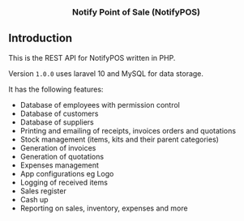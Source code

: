 <h3 align="center">Notify Point of Sale (NotifyPOS)</h3>

## Introduction
This is the REST API for NotifyPOS written in PHP.

Version `1.0.0` uses laravel 10 and MySQL for data storage.

It has the following features:

- Database of employees with permission control
- Database of customers
- Database of suppliers
- Printing and emailing of receipts, invoices orders and quotations
- Stock management (items, kits and their parent categories)
- Generation of invoices
- Generation of quotations
- Expenses management
- App configurations eg Logo
- Logging of received items
- Sales register
- Cash up
- Reporting on sales, inventory, expenses and more










